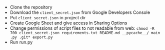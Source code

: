 * Clone the repository
* Download the `client_secret.json` from Google Developers Console
* Put `client_secret.json` in project dir
* Create Google Sheet and give access in Sharing Options
* Change permissions of script files to not readable from web:
`chmod -R 700 client_secret.json requirements.txt README.md __pycache__/ main
.py .git* export.py`
* Run run.py
